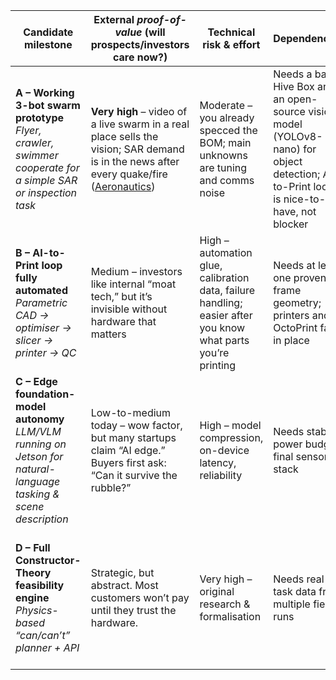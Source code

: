 | Candidate milestone                                                                                                    | External *proof-of-value* (will prospects/investors care **now**?)                                                                          | Technical risk & effort                                                                                      | Dependencies                                                                                                                             | Typical cycle time               | Verdict for a 3-month runway                                                                                                  |
| ---------------------------------------------------------------------------------------------------------------------- | ------------------------------------------------------------------------------------------------------------------------------------------- | ------------------------------------------------------------------------------------------------------------ | ---------------------------------------------------------------------------------------------------------------------------------------- | -------------------------------- | ----------------------------------------------------------------------------------------------------------------------------- |
| **A – Working 3-bot swarm prototype**<br>*Flyer, crawler, swimmer cooperate for a simple SAR or inspection task*       | **Very high** – video of a live swarm in a real place sells the vision; SAR demand is in the news after every quake/fire ([Aeronautics][1]) | Moderate – you already specced the BOM; main unknowns are tuning and comms noise                             | Needs a basic Hive Box and an open-source vision model (YOLOv8-nano) for object detection; AI-to-Print loop is nice-to-have, not blocker | 4–6 weeks to demo-ready          | **Do this first**. Nothing beats “it already works” footage when raising pre-seed.                                            |
| **B – AI-to-Print loop fully automated**<br>*Parametric CAD → optimiser → slicer → printer → QC*                       | Medium – investors like internal “moat tech,” but it’s invisible without hardware that matters                                              | High – automation glue, calibration data, failure handling; easier after you know what parts you’re printing | Needs at least one proven frame geometry; printers and OctoPrint farm in place                                                           | 6–8 weeks for first closed loop  | **Parallel background task**. Treat as internal efficiency R\&D that converts any new design request into hardware overnight. |
| **C – Edge foundation-model autonomy**<br>*LLM/VLM running on Jetson for natural-language tasking & scene description* | Low-to-medium today – wow factor, but many startups claim “AI edge.” Buyers first ask: “Can it survive the rubble?”                         | High – model compression, on-device latency, reliability                                                     | Needs stable power budget, final sensor stack                                                                                            | 8–12 weeks plus tuning           | **Defer** until after the swarm can drive/fly/crawl on its own. A thin YOLO detector is enough for a pilot.                   |
| **D – Full Constructor-Theory feasibility engine**<br>*Physics-based “can/can’t” planner + API*                        | Strategic, but abstract. Most customers won’t pay until they trust the hardware.                                                            | Very high – original research & formalisation                                                                | Needs real task data from multiple field runs                                                                                            | 3–6 months before credible alpha | **Explore on paper, keep on the road-map**. Log real-world constraints during swarm pilots to seed the knowledge base.        |

[1]: https://aeronautics-sys.com/unmanned-aerial-systems-the-future-of-aerial-technology/?utm_source=chatgpt.com "Unmanned Aerial Systems: The Future of Aerial Technology 2025"
